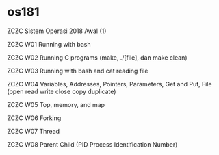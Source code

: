# os181
ZCZC Sistem Operasi 2018 Awal (1)

ZCZC W01 Running with bash

ZCZC W02 Running C programs (make, ./[file], dan make clean)

ZCZC W03 Running with bash and cat reading file

ZCZC W04 Variables, Addresses, Pointers, Parameters, Get and Put, File (open read write close copy duplicate)

ZCZC W05 Top, memory, and map

ZCZC W06 Forking

ZCZC W07 Thread

ZCZC W08 Parent Child (PID Process Identification Number)
